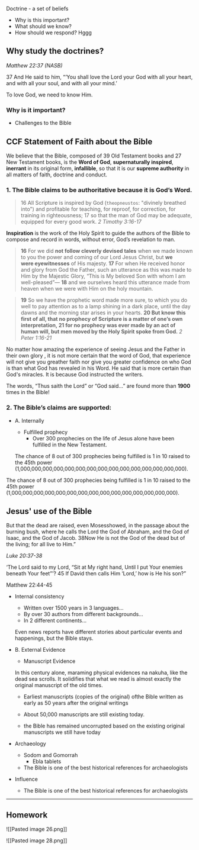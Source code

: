 Doctrine - a set of beliefs 

- Why is this important?
- What should we know?
- How should we respond? Hggg

## Why study the doctrines?

*Matthew 22:37 (NASB)*

37 And He said to him, “‘You shall love the Lord your God with all your heart, and with all your soul, and with all your mind.’

To love God, we need to know Him.

### Why is it important?

- Challenges to the Bible

## CCF Statement of Faith about the Bible

We believe that the Bible, composed of 39 Old Testament books and 27 New Testament books, is the **Word of God**, **supernaturally inspired**, **inerrant** in its original form, **infallible**, so that it is our **supreme authority** in all matters of faith, doctrine and conduct.

### 1. The Bible claims to be authoritative because it is God’s Word.

>16 All Scripture is inspired by God (`theopneustos`: "divinely breathed into") and profitable for teaching, for reproof, for correction, for training in righteousness; 17 so that the man of God may be adequate, equipped for every good work.
*2 Timothy 3:16-17*

**Inspiration** is the work of the Holy Spirit to guide the authors of the Bible to compose and record in words, without error, God’s revelation to man.

>**16** For we did **not follow cleverly devised tales** when we made known to you the power and coming of our Lord Jesus Christ, but **we were eyewitnesses** of His majesty. **17** For when He received honor and glory from God the Father, such an utterance as this was made to Him by the Majestic Glory, “This is My beloved Son with whom I am well-pleased”— **18** and we ourselves heard this utterance made from heaven when we were with Him on the holy mountain.

>**19** So we have the prophetic word made more sure, to which you do well to pay attention as to a lamp shining in a dark place, until the day dawns and the morning star arises in your hearts. **20 But know this first of all, that no prophecy of Scripture is a matter of one’s own interpretation, 21 for no prophecy was ever made by an act of human will, but men moved by the Holy Spirit spoke from God.**
*2 Peter 1:16-21*

No matter how amazing the experience of seeing Jesus and the Father in their own glory , it is not more certain that the word of God, that experience will not give you greather faith nor give you greater confidence on who God is than what God has revealed in his Word. He said that is more certain than God's miracles. It is because God instructed the writers.

The words, “Thus saith the Lord” or “God said…” are found more than **1900** times in the Bible!

### 2. The Bible’s claims are supported:

- A. Internally
    - Fulfilled prophecy
        - Over 300 prophecies on the life of Jesus alone
        have been fulfilled in the New Testament.

    The chance of 8 out of 300 prophecies being fulfilled is 1 in 10 raised to the 45th power (1,000,000,000,000,000,000,000,000,000,000,000,000,000,000,000).

The chance of 8 out of 300 prophecies being fulfilled is 1 in 10 raised to the 45th power (1,000,000,000,000,000,000,000,000,000,000,000,000,000,000,000).

## Jesus' use of the Bible

But that the dead are raised, even Mosesshowed, in the passage about the burning bush,
where he calls the Lord the God of Abraham, and the God of Isaac, and the God of Jacob. 38Now
He is not the God of the dead but of the living; for all live to Him.”

*Luke 20:37-38*

‘The Lord said to my Lord, “Sit at My right hand, Until I put Your enemies beneath Your feet”’? 45 If
David then calls Him ‘Lord,’ how is He his son?”

Matthew 22:44-45

- Internal consistency
    - Written over 1500 years in 3 languages…
    - By over 30 authors from different backgrounds…
    - In 2 different continents…

    Even news reports have different stories about particular events and happenings, but the Bible stays.
	
- B. External Evidence
	- Manuscript Evidence

    In this century alone, maraming physical evidences na nakuha, like the dead sea scrolls. It solidifies that what we read is almost exactly the original manuscript of the old times.

    - Earliest manuscripts (copies of the original) ofthe Bible written as early as 50 years after the original writings
    - About 50,000 manuscripts are still existing today.

    - the Bible has remained uncorrupted based on
    the existing original manuscripts we still have
    today

- Archaeology
    - Sodom and Gomorrah
        - Ebla tablets
    - The Bible is one of the best historical references for archaeologists
- Influence
    - The Bible is one of the best historical references
    for archaeologists
	
---

## Homework

![[Pasted image 26.png]]

![[Pasted image 28.png]]